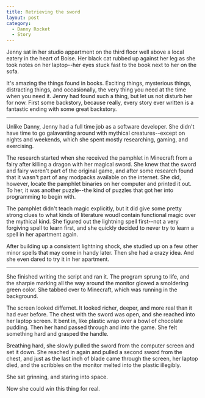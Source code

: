 ```yaml
---
title: Retrieving the sword
layout: post
category:
  - Danny Rocket
  - Story
---
```

Jenny sat in her studio appartment on the third floor well above a local eatery in the heart of Boise. Her black cat rubbed up against her leg as she took notes on her laptop--her eyes stuck fast to the book next to her on the sofa.

It's amazing the things found in books. Exciting things, mysterious things, distracting things, and occasionally, the very thing you need at the time when you need it. Jenny had found such a thing, but let us not disturb her for now. First some backstory, because really, every story ever written is a fantastic ending with some great backstory.

* * *

Unlike Danny, Jenny had a full time job as a software developer. She didn't have time to go galavanting around with mythical creatures--except on nights and weekends, which she spent mostly researching, gaming, and exercising.

The research started when she received the pamphlet in Minecraft from a fairy after killing a dragon with her magical sword. She knew that the sword and fairy weren't part of the original game, and after some research found that it wasn't part of any modpacks available on the internet. She did, however, locate the pamphlet binaries on her computer and printed it out. To her, it was another puzzle--the kind of puzzles that got her into programming to begin with.

The pamphlet didn't teach magic explicitly, but it did give some pretty strong clues to what kinds of literature woudl contain functional magic over the mythical kind. She figured out the lightning spell first--not a very forgiving spell to learn first, and she quickly decided to never try to learn a spell in her apartment again.

After building up a consistent lightning shock, she studied up on a few other minor spells that may come in handy later. Then she had a crazy idea. And she even dared to try it in her apartment.

* * *

She finished writing the script and ran it. The program sprung to life, and the sharpie marking all the way around the monitor glowed a smoldering green color. She tabbed over to Minecraft, which was running in the background.

The screen looked differnet. It looked richer, deeper, and more real than it had ever before. The chest with the sword was open, and she reached into her laptop screen. It bent in, like plastic wrap over a bowl of chocolate pudding. Then her hand passed through and into the game. She felt something hard and grasped the handle.

Breathing hard, she slowly pulled the sword from the computer screen and set it down. She reached in again and pulled a second sword from the chest, and just as the last inch of blade came through the screen, her laptop died, and the scribbles on the monitor melted into the plastic illegibly.

She sat grinning, and staring into space.

Now she could win this thing for real.
